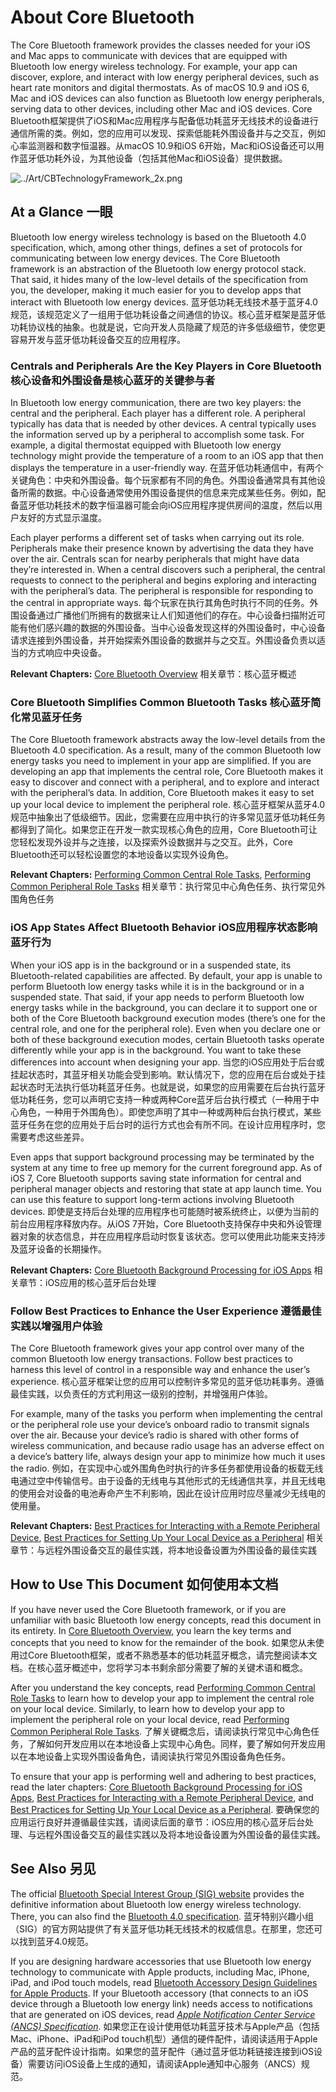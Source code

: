 # About Core Bluetooth 



The Core Bluetooth framework provides the classes needed for your iOS and Mac apps to communicate with devices that are equipped with Bluetooth low energy wireless technology. For example, your app can discover, explore, and interact with low energy peripheral devices, such as heart rate monitors and digital thermostats. As of macOS 10.9 and iOS 6, Mac and iOS devices can also function as Bluetooth low energy peripherals, serving data to other devices, including other Mac and iOS devices.
Core Bluetooth框架提供了iOS和Mac应用程序与配备低功耗蓝牙无线技术的设备进行通信所需的类。例如，您的应用可以发现、探索低能耗外围设备并与之交互，例如心率监测器和数字恒温器。从macOS 10.9和iOS 6开始，Mac和iOS设备还可以用作蓝牙低功耗外设，为其他设备（包括其他Mac和iOS设备）提供数据。

![../Art/CBTechnologyFramework_2x.png](https://developer.apple.com/library/archive/documentation/NetworkingInternetWeb/Conceptual/CoreBluetooth_concepts/Art/CBTechnologyFramework_2x.png)



## At a Glance 一眼

Bluetooth low energy wireless technology is based on the Bluetooth 4.0 specification, which, among other things, defines a set of protocols for communicating between low energy devices. The Core Bluetooth framework is an abstraction of the Bluetooth low energy protocol stack. That said, it hides many of the low-level details of the specification from you, the developer, making it much easier for you to develop apps that interact with Bluetooth low energy devices.
蓝牙低功耗无线技术基于蓝牙4.0规范，该规范定义了一组用于低功耗设备之间通信的协议。核心蓝牙框架是蓝牙低功耗协议栈的抽象。也就是说，它向开发人员隐藏了规范的许多低级细节，使您更容易开发与蓝牙低功耗设备交互的应用程序。



### Centrals and Peripherals Are the Key Players in Core Bluetooth 核心设备和外围设备是核心蓝牙的关键参与者

In Bluetooth low energy communication, there are two key players: the central and the peripheral. Each player has a different role. A peripheral typically has data that is needed by other devices. A central typically uses the information served up by a peripheral to accomplish some task. For example, a digital thermostat equipped with Bluetooth low energy technology might provide the temperature of a room to an iOS app that then displays the temperature in a user-friendly way.
在蓝牙低功耗通信中，有两个关键角色：中央和外围设备。每个玩家都有不同的角色。外围设备通常具有其他设备所需的数据。中心设备通常使用外围设备提供的信息来完成某些任务。例如，配备蓝牙低功耗技术的数字恒温器可能会向iOS应用程序提供房间的温度，然后以用户友好的方式显示温度。

Each player performs a different set of tasks when carrying out its role. Peripherals make their presence known by advertising the data they have over the air. Centrals scan for nearby peripherals that might have data they’re interested in. When a central discovers such a peripheral, the central requests to connect to the peripheral and begins exploring and interacting with the peripheral’s data. The peripheral is responsible for responding to the central in appropriate ways.
每个玩家在执行其角色时执行不同的任务。外围设备通过广播他们所拥有的数据来让人们知道他们的存在。中心设备扫描附近可能有他们感兴趣的数据的外围设备。当中心设备发现这样的外围设备时，中心设备请求连接到外围设备，并开始探索外围设备的数据并与之交互。外围设备负责以适当的方式响应中央设备。



**Relevant Chapters:** [Core Bluetooth Overview](https://developer.apple.com/library/archive/documentation/NetworkingInternetWeb/Conceptual/CoreBluetooth_concepts/CoreBluetoothOverview/CoreBluetoothOverview.html#//apple_ref/doc/uid/TP40013257-CH2-SW1)
相关章节：核心蓝牙概述





### Core Bluetooth Simplifies Common Bluetooth Tasks 核心蓝牙简化常见蓝牙任务

The Core Bluetooth framework abstracts away the low-level details from the Bluetooth 4.0 specification. As a result, many of the common Bluetooth low energy tasks you need to implement in your app are simplified. If you are developing an app that implements the central role, Core Bluetooth makes it easy to discover and connect with a peripheral, and to explore and interact with the peripheral’s data. In addition, Core Bluetooth makes it easy to set up your local device to implement the peripheral role.
核心蓝牙框架从蓝牙4.0规范中抽象出了低级细节。因此，您需要在应用中执行的许多常见蓝牙低功耗任务都得到了简化。如果您正在开发一款实现核心角色的应用，Core Bluetooth可让您轻松发现外设并与之连接，以及探索外设数据并与之交互。此外，Core Bluetooth还可以轻松设置您的本地设备以实现外设角色。



**Relevant Chapters:** [Performing Common Central Role Tasks](https://developer.apple.com/library/archive/documentation/NetworkingInternetWeb/Conceptual/CoreBluetooth_concepts/PerformingCommonCentralRoleTasks/PerformingCommonCentralRoleTasks.html#//apple_ref/doc/uid/TP40013257-CH3-SW1), [Performing Common Peripheral Role Tasks](https://developer.apple.com/library/archive/documentation/NetworkingInternetWeb/Conceptual/CoreBluetooth_concepts/PerformingCommonPeripheralRoleTasks/PerformingCommonPeripheralRoleTasks.html#//apple_ref/doc/uid/TP40013257-CH4-SW1)
相关章节：执行常见中心角色任务、执行常见外围角色任务





### iOS App States Affect Bluetooth Behavior iOS应用程序状态影响蓝牙行为

When your iOS app is in the background or in a suspended state, its Bluetooth-related capabilities are affected. By default, your app is unable to perform Bluetooth low energy tasks while it is in the background or in a suspended state. That said, if your app needs to perform Bluetooth low energy tasks while in the background, you can declare it to support one or both of the Core Bluetooth background execution modes (there’s one for the central role, and one for the peripheral role). Even when you declare one or both of these background execution modes, certain Bluetooth tasks operate differently while your app is in the background. You want to take these differences into account when designing your app.
当您的iOS应用处于后台或挂起状态时，其蓝牙相关功能会受到影响。默认情况下，您的应用在后台或处于挂起状态时无法执行低功耗蓝牙任务。也就是说，如果您的应用需要在后台执行蓝牙低功耗任务，您可以声明它支持一种或两种Core蓝牙后台执行模式（一种用于中心角色，一种用于外围角色）。即使您声明了其中一种或两种后台执行模式，某些蓝牙任务在您的应用处于后台时的运行方式也会有所不同。在设计应用程序时，您需要考虑这些差异。

Even apps that support background processing may be terminated by the system at any time to free up memory for the current foreground app. As of iOS 7, Core Bluetooth supports saving state information for central and peripheral manager objects and restoring that state at app launch time. You can use this feature to support long-term actions involving Bluetooth devices.
即使是支持后台处理的应用程序也可能随时被系统终止，以便为当前的前台应用程序释放内存。从iOS 7开始，Core Bluetooth支持保存中央和外设管理器对象的状态信息，并在应用程序启动时恢复该状态。您可以使用此功能来支持涉及蓝牙设备的长期操作。



**Relevant Chapters:** [Core Bluetooth Background Processing for iOS Apps](https://developer.apple.com/library/archive/documentation/NetworkingInternetWeb/Conceptual/CoreBluetooth_concepts/CoreBluetoothBackgroundProcessingForIOSApps/PerformingTasksWhileYourAppIsInTheBackground.html#//apple_ref/doc/uid/TP40013257-CH7-SW1)
相关章节：iOS应用的核心蓝牙后台处理





### Follow Best Practices to Enhance the User Experience 遵循最佳实践以增强用户体验

The Core Bluetooth framework gives your app control over many of the common Bluetooth low energy transactions. Follow best practices to harness this level of control in a responsible way and enhance the user’s experience.
核心蓝牙框架让您的应用可以控制许多常见的蓝牙低功耗事务。遵循最佳实践，以负责任的方式利用这一级别的控制，并增强用户体验。

For example, many of the tasks you perform when implementing the central or the peripheral role use your device’s onboard radio to transmit signals over the air. Because your device’s radio is shared with other forms of wireless communication, and because radio usage has an adverse effect on a device’s battery life, always design your app to minimize how much it uses the radio.
例如，在实现中心或外围角色时执行的许多任务都使用设备的板载无线电通过空中传输信号。由于设备的无线电与其他形式的无线通信共享，并且无线电的使用会对设备的电池寿命产生不利影响，因此在设计应用时应尽量减少无线电的使用量。



**Relevant Chapters:** [Best Practices for Interacting with a Remote Peripheral Device](https://developer.apple.com/library/archive/documentation/NetworkingInternetWeb/Conceptual/CoreBluetooth_concepts/BestPracticesForInteractingWithARemotePeripheralDevice/BestPracticesForInteractingWithARemotePeripheralDevice.html#//apple_ref/doc/uid/TP40013257-CH6-SW1), [Best Practices for Setting Up Your Local Device as a Peripheral](https://developer.apple.com/library/archive/documentation/NetworkingInternetWeb/Conceptual/CoreBluetooth_concepts/BestPracticesForSettingUpYourIOSDeviceAsAPeripheral/BestPracticesForSettingUpYourIOSDeviceAsAPeripheral.html#//apple_ref/doc/uid/TP40013257-CH5-SW1)
相关章节：与远程外围设备交互的最佳实践，将本地设备设置为外围设备的最佳实践





## How to Use This Document 如何使用本文档

If you have never used the Core Bluetooth framework, or if you are unfamiliar with basic Bluetooth low energy concepts, read this document in its entirety. In [Core Bluetooth Overview](https://developer.apple.com/library/archive/documentation/NetworkingInternetWeb/Conceptual/CoreBluetooth_concepts/CoreBluetoothOverview/CoreBluetoothOverview.html#//apple_ref/doc/uid/TP40013257-CH2-SW1), you learn the key terms and concepts that you need to know for the remainder of the book.
如果您从未使用过Core Bluetooth框架，或者不熟悉基本的低功耗蓝牙概念，请完整阅读本文档。在核心蓝牙概述中，您将学习本书剩余部分需要了解的关键术语和概念。

After you understand the key concepts, read [Performing Common Central Role Tasks](https://developer.apple.com/library/archive/documentation/NetworkingInternetWeb/Conceptual/CoreBluetooth_concepts/PerformingCommonCentralRoleTasks/PerformingCommonCentralRoleTasks.html#//apple_ref/doc/uid/TP40013257-CH3-SW1) to learn how to develop your app to implement the central role on your local device. Similarly, to learn how to develop your app to implement the peripheral role on your local device, read [Performing Common Peripheral Role Tasks](https://developer.apple.com/library/archive/documentation/NetworkingInternetWeb/Conceptual/CoreBluetooth_concepts/PerformingCommonPeripheralRoleTasks/PerformingCommonPeripheralRoleTasks.html#//apple_ref/doc/uid/TP40013257-CH4-SW1).
了解关键概念后，请阅读执行常见中心角色任务，了解如何开发应用以在本地设备上实现中心角色。同样，要了解如何开发应用以在本地设备上实现外围设备角色，请阅读执行常见外围设备角色任务。

To ensure that your app is performing well and adhering to best practices, read the later chapters: [Core Bluetooth Background Processing for iOS Apps](https://developer.apple.com/library/archive/documentation/NetworkingInternetWeb/Conceptual/CoreBluetooth_concepts/CoreBluetoothBackgroundProcessingForIOSApps/PerformingTasksWhileYourAppIsInTheBackground.html#//apple_ref/doc/uid/TP40013257-CH7-SW1), [Best Practices for Interacting with a Remote Peripheral Device](https://developer.apple.com/library/archive/documentation/NetworkingInternetWeb/Conceptual/CoreBluetooth_concepts/BestPracticesForInteractingWithARemotePeripheralDevice/BestPracticesForInteractingWithARemotePeripheralDevice.html#//apple_ref/doc/uid/TP40013257-CH6-SW1), and [Best Practices for Setting Up Your Local Device as a Peripheral](https://developer.apple.com/library/archive/documentation/NetworkingInternetWeb/Conceptual/CoreBluetooth_concepts/BestPracticesForSettingUpYourIOSDeviceAsAPeripheral/BestPracticesForSettingUpYourIOSDeviceAsAPeripheral.html#//apple_ref/doc/uid/TP40013257-CH5-SW1).
要确保您的应用运行良好并遵循最佳实践，请阅读后面的章节：iOS应用的核心蓝牙后台处理、与远程外围设备交互的最佳实践以及将本地设备设置为外围设备的最佳实践。



## See Also 另见

The official [Bluetooth Special Interest Group (SIG) website](http://www.bluetooth.org/) provides the definitive information about Bluetooth low energy wireless technology. There, you can also find the [Bluetooth 4.0 specification](https://www.bluetooth.org/en-us/specification/adopted-specifications).
蓝牙特别兴趣小组（SIG）的官方网站提供了有关蓝牙低功耗无线技术的权威信息。在那里，您还可以找到蓝牙4.0规范。

If you are designing hardware accessories that use Bluetooth low energy technology to communicate with Apple products, including Mac, iPhone, iPad, and iPod touch models, read [Bluetooth Accessory Design Guidelines for Apple Products](https://developer.apple.com/hardwaredrivers/BluetoothDesignGuidelines.pdf). If your Bluetooth accessory (that connects to an iOS device through a Bluetooth low energy link) needs access to notifications that are generated on iOS devices, read *[Apple Notification Center Service (ANCS) Specification](https://developer.apple.com/library/archive/documentation/CoreBluetooth/Reference/AppleNotificationCenterServiceSpecification/Introduction/Introduction.html#//apple_ref/doc/uid/TP40013460)*.
如果您正在设计使用低功耗蓝牙技术与Apple产品（包括Mac、iPhone、iPad和iPod touch机型）通信的硬件配件，请阅读适用于Apple产品的蓝牙配件设计指南。如果您的蓝牙配件（通过蓝牙低功耗链接连接到iOS设备）需要访问iOS设备上生成的通知，请阅读Apple通知中心服务（ANCS）规范。